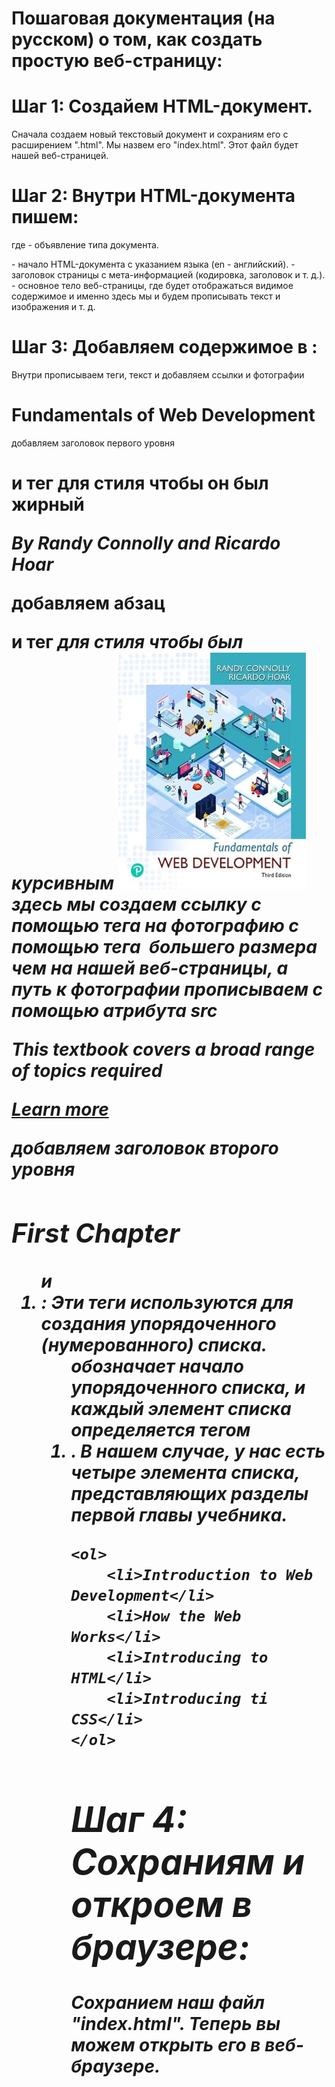 # Пошаговая документация (на русском) о том, как создать простую веб-страницу:


# Шаг 1: Создайем HTML-документ.
Сначала создаем новый текстовый документ и сохраниям его с расширением ".html". Мы назвем его "index.html". Этот файл будет нашей веб-страницей.



# Шаг 2: Внутри HTML-документа пишем:

<!DOCTYPE html>
<html lang="en">
<head>
    <meta charset="UTF-8">
    <meta name="viewport" content="width=device-width, initial-scale=1.0">
    <title>Lab3</title>
</head>
<body>
  
</body>
</html>


где <!DOCTYPE html> - объявление типа документа.
<html lang="en"> - начало HTML-документа с указанием языка (en - английский).
<head> - заголовок страницы с мета-информацией (кодировка, заголовок и т. д.).
<body> - основное тело веб-страницы, где будет отображаться видимое содержимое и именно здесь мы и будем прописывать текст и изображения и т. д.


# Шаг 3: Добавляем содержимое в <body>:

Внутри <body> прописываем теги, текст и добавляем ссылки и фотографии
<h1><b>Fundamentals of Web Development</b></h1>
добавляем заголовок первого уровня <h1> и тег <b> для стиля чтобы он был жирный
    <p><em>By Randy Connolly and Ricardo Hoar</em></p>
добавляем абзац <p> и тег <em> для стиля чтобы был курсивным
    <a href="Coverlarge.jpg" target="_blank"> 
        <img src="cover-small.jpg" alt="">
    </a>
здесь мы создаем ссылку с помощью тега <a> на фотографию с помощью тега <img> большего размера чем на нашей веб-страницы, а путь к фотографии прописываем с помощью атрибута src
    <p>This textbook covers a broad range of topics required</p>
    <p><a href="http://asoiu.edu.az/">Learn more</a></p>
  добавляем заголовок второго уровня <h2>
   <h2><b>First Chapter</b></h2>
   
  <ol> и <li>: Эти теги используются для создания упорядоченного (нумерованного) списка. 
  <ol> обозначает начало упорядоченного списка, и каждый элемент списка определяется тегом <li>.
  В нашем случае, у нас есть четыре элемента списка, представляющих разделы первой главы учебника.
   
    <ol>
        <li>Introduction to Web Development</li>
        <li>How the Web Works</li>
        <li>Introducing to HTML</li>
        <li>Introducing ti CSS</li>
    </ol>



# Шаг 4: Сохраниям и откроем в браузере:
Сохранием наш файл "index.html". Теперь вы можем открыть его в веб-браузере.
